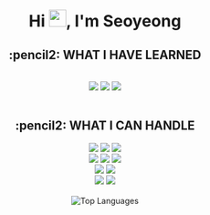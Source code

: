 <div align="center">
<h1>Hi <img src="https://user-images.githubusercontent.com/1303154/88677602-1635ba80-d120-11ea-84d8-d263ba5fc3c0.gif" style="max-width: 100%; display: inline-block; width: 30px;" />, I'm Seoyeong</h1>
<div align="center">

  <div style="border-bottom: none;">
    <h2>:pencil2: WHAT I HAVE LEARNED</h2>
  </div>
  <br />
    <img src="https://img.shields.io/badge/Python-699dc9?style=flat-square&logo=Python&logoColor=black"/>
    <img src="https://img.shields.io/badge/R-%23276DC3.svg?style=flat-square&logo=R&logoColor=white"/>
    <img src="https://img.shields.io/badge/tailwindcss-%2338B2AC.svg?style=flat-square&logo=tailwind-css&logoColor=white"/>
  <br />
  <br />

   <div style="border-bottom: none;">
    <h2>:pencil2:  WHAT I CAN HANDLE </h2>
  </div>
  <img src="https://img.shields.io/badge/HTML-E34F26?style=flat-square&logo=HTML5&logoColor=white"/>
  <img src="https://img.shields.io/badge/CSS-1572B6?style=flat-square&logo=CSS3&logoColor=white"/>
  <img src="https://img.shields.io/badge/JavaScript-F7DF1E?style=flat-square&logo=JavaScript&logoColor=white"/>
  <br />
  <img src="https://img.shields.io/badge/TypeScript-3578E5?style=flat-square&logo=TypeScript&logoColor=white"/>
  <img src="https://img.shields.io/badge/React-61DAFB?style=flat-square&logo=React&logoColor=white"/>
  <img src="https://img.shields.io/badge/Redux-764ABC?style=flat-square&logo=Redux&logoColor=white"/>
  <br />
  <img src="https://img.shields.io/badge/Styledcomponents-DB7093?style=flat-square&logo=styledcomponents&logoColor=white"/>
  <img src="https://img.shields.io/badge/Bootstrap-7952B3?style=flat-square&logo=bootstrap&logoColor=white"/>
  <br />
  <img src="https://img.shields.io/badge/Amazon%20EC2-FF9900?style=flat-square&logo=Amazon%20EC2&logoColor=black"/>
  <img src="https://img.shields.io/badge/Amazon%20AWS-232F3E?style=flat-square&logo=Amazon%20AWS&logoColor=white"/>
  <br />
  <br />
  <img src="https://github-readme-stats.vercel.app/api/top-langs/?username=Seo0min&layout=compact" alt="Top Languages">
</div>



<!--
**Seo0min/Seo0min** is a ✨ _special_ ✨ repository because its `README.md` (this file) appears on your GitHub profile.

Here are some ideas to get you started:

- 🔭 I’m currently working on ...
- 🌱 I’m currently learning ...
- 👯 I’m looking to collaborate on ...
- 🤔 I’m looking for help with ...
- 💬 Ask me about ...
- 📫 How to reach me: ...
- 😄 Pronouns: ...
- ⚡ Fun fact: ...
-->
